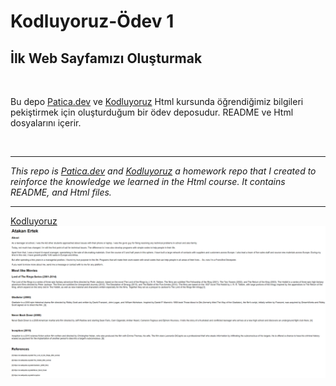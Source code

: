 # Kodluyoruz-Ödev 1

## İlk Web Sayfamızı Oluşturmak

<br >

Bu depo [Patica.dev](https://www.patika.dev/tr) ve [Kodluyoruz](https://www.kodluyoruz.org) Html kursunda öğrendiğimiz bilgileri pekiştirmek için oluşturduğum bir ödev deposudur. README ve Html dosyalarını içerir.

<br>

---

_This repo is [Patica.dev](https://www.patika.dev/tr) and [Kodluyoruz](https://www.kodluyoruz.org) a homework repo that I created to reinforce the knowledge we learned in the Html course. It contains README, and Html files._

---

<a href="https://www.kodluyoruz.org">Kodluyoruz</a>
<img height="auto" width="auto" src="https://raw.githubusercontent.com/Overated/Kodluyoruz-FrontEnd-Homeworks/main/HTML/Homework-1/img/preview.png" />

